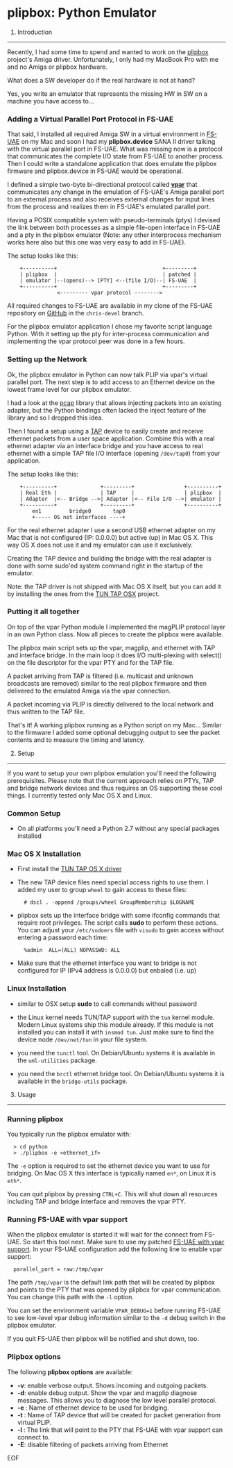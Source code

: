plipbox: Python Emulator
========================

1. Introduction
---------------

Recently, I had some time to spend and wanted to work on the [plipbox][pb]
project's Amiga driver. Unfortunately, I only had my MacBook Pro with me and no
Amiga or plipbox hardware.

What does a SW developer do if the real hardware is not at hand?

Yes, you write an emulator that represents the missing HW in SW on a machine
you have access to...

### Adding a Virtual Parallel Port Protocol in FS-UAE

That said, I installed all required Amiga SW in a virtual environment in
[FS-UAE][fs] on my Mac and soon I had my **plipbox.device** SANA II driver
talking with the virtual parallel port in FS-UAE. What was missing now is a
protocol that communicates the complete I/O state from FS-UAE to another
process. Then I could write a standalone application that does emulate the
plipbox firmware and plipbox.device in FS-UAE would be operational.

I defined a simple two-byte bi-directional protocol called [**vpar**][vp] that
communicates any change in the emulation of FS-UAE's Amiga parallel port to an
external process and also receives external changes for input lines from the
process and realizes them in FS-UAE's emulated parallel port.

Having a POSIX compatible system with pseudo-terminals (ptys) I devised the
link between both processes as a simple file-open interface in FS-UAE and a pty
in the plipbox emulator (Note: any other interprocess mechanism works here also
but this one was very easy to add in FS-UAE).

The setup looks like this:

        +----------+                                  +---------+
        | plipbox  |                                  | patched |
        | emulator |--(opens)--> [PTY] <--(file I/O)--| FS-UAE  |
        +----------+                                  +---------+
                    <--------- vpar protocol -------->

All required changes to FS-UAE are available in my clone of the FS-UAE
repository on [GitHub][gh] in the `chris-devel` branch.

For the plipbox emulator application I chose my favorite script language
Python. With it setting up the pty for inter-process communication and
implementing the vpar protocol peer was done in a few hours.

[pb]: http://lallafa.de/blog/amiga-projects/plipbox
[fs]: http://fs-uae.net
[vp]: https://github.com/cnvogelg/fs-uae-gles/blob/chris-devel/vpar.md
[gh]: https://github.com/cnvogelg/fs-uae-gles/tree/chris-devel

### Setting up the Network

Ok, the plipbox emulator in Python can now talk PLIP via vpar's virtual
parallel port. The next step is to add access to an Ethernet device on the
lowest frame level for our plipbox emulator.

I had a look at the [pcap][pc] library that allows injecting packets into
an existing adapter, but the Python bindings often lacked the inject feature
of the library and so I dropped this idea.

Then I found a setup using a [TAP][tt] device to easily create and receive
ethernet packets from a user space application. Combine this with a real
ethernet adapter via an interface bridge and you have access to real ethernet
with a simple TAP file I/O interface (opening `/dev/tap0`) from your
application.

The setup looks like this:

        +----------+              +---------+                +----------+
        | Real Eth |              | TAP     |                | plipbox  |
        | Adapter  |<-- Bridge -->| Adapter |<-- File I/O -->| emulator |
        +----------+              +---------+                +----------+
            en1         bridge0       tap0
            +----- OS net interfaces ----+

For the real ethernet adapter I use a second USB ethernet adapter on my Mac
that is not configured (IP: 0.0.0.0) but active (up) in Mac OS X. This way OS X
does not use it and my emulator can use it exclusively.

Creating the TAP device and building the bridge with the real adapter is done
with some sudo'ed system command right in the startup of the emulator.

Note: the TAP driver is not shipped with Mac OS X itself, but you can add it by
installing the ones from the [TUN TAP OSX][to] project.

[pc]: http://www.tcpdump.org  
[tt]: http://en.wikipedia.org/wiki/TUN/TAP
[to]: http://tuntaposx.sourceforge.net

### Putting it all together

On top of the vpar Python module I implemented the magPLIP protocol layer in
an own Python class. Now all pieces to create the plipbox were available.

The plipbox main script sets up the vpar, magplip, and ethernet with TAP and
interface bridge. In the main loop it does I/O multi-plexing with select() on
the file descriptor for the vpar PTY and for the TAP file. 

A packet arriving from TAP is filtered (i.e. multicast and unknown broadcasts
are removed) similar to the real plipbox firmware and then delivered to the
emulated Amiga via the vpar connection.

A packet incoming via PLIP is directly delivered to the local network and thus
written to the TAP file.

That's it! A working plipbox running as a Python script on my Mac... 
Similar to the firmware I added some optional debugging output to see the
packet contents and to measure the timing and latency.

2. Setup
--------

If you want to setup your own plipbox emulation you'll need the following
prerequisites. Please note that the current approach relies on PTYs, TAP and
bridge network devices and thus requires an OS supporting these cool things.
I currently tested only Mac OS X and Linux. 

### Common Setup

- On all platforms you'll need a Python 2.7 without any special packages
  installed

### Mac OS X Installation

- First install the [TUN TAP OS X driver][tt] 

- The new TAP device files need special access rights to use them. I added my
  user to group `wheel` to gain access to these files:

        # dscl . -append /groups/wheel GroupMembership $LOGNAME

- plipbox sets up the interface bridge with some ifconfig commands that require
  root privileges. The script calls **sudo** to perform these actions. You can
  adjust your `/etc/sudoers` file with `visudo` to gain access without entering
  a password each time:

        %admin  ALL=(ALL) NOPASSWD: ALL

- Make sure that the ethernet interface you want to bridge is not configured
  for IP (IPv4 address is 0.0.0.0) but enbaled (i.e. up)

[tt]: http://en.wikipedia.org/wiki/TUN/TAP

### Linux Installation

- similar to OSX setup **sudo** to call commands without password

- the Linux kernel needs TUN/TAP support with the `tun` kernel module. Modern
  Linux systems ship this module already. If this module is not installed you
  can install it with `insmod tun`. Just make sure to find the device node
  `/dev/net/tun` in your file system.

- you need the `tunctl` tool. On Debian/Ubuntu systems it is available in the
  `uml-utilities` package.
  
- you need the `brctl` ethernet bridge tool. On Debian/Ubuntu systems it is
  available in the `bridge-utils` package.

3. Usage
--------

### Running plipbox

You typically run the plipbox emulator with:

      > cd python
      > ./plipbox -e <ethernet_if>

The `-e` option is required to set the ethernet device you want to use for
bridging. On Mac OS X this interface is typically named `en*`, on Linux it is
`eth*`.

You can quit plipbox by pressing `CTRL+C`. This will shut down all resources
including TAP and bridge interface and removes the vpar PTY.

### Running FS-UAE with vpar support

When the plipbox emulator is started it will wait for the connect from FS-UAE.
So start this tool next. Make sure to use my patched 
[FS-UAE with vpar support][gh]. In your FS-UAE configuration add the following 
line to enable vpar support:

      parallel_port = raw:/tmp/vpar

The path `/tmp/vpar` is the default link path that will be created by plipbox
and points to the PTY that was opened by plipbox for vpar communication. You
can change this path with the `-l` option.

You can set the environment variable `VPAR_DEBUG=1` before running FS-UAE to
see low-level vpar debug information similar to the `-d` debug switch in the
plipbox emulator.

If you quit FS-UAE then plipbox will be notified and shut down, too.

[gh]: https://github.com/cnvogelg/fs-uae-gles/tree/chris-devel

### Plipbox options

The following **plipbox options** are available:

- **-v**: enable verbose output. Shows incoming and outgoing packets.
- **-d**: enable debug output. Show the vpar and magplip diagnose messages.
  This allows you to diagnose the low level parallel protocol.
- **-e <ifname>**: Name of ethernet device to be used for bridging.
- **-t <ifname>**: Name of TAP device that will be created for packet generation
  from virtual PLIP. 
- **-l <path>**: The link that will point to the PTY that FS-UAE with vpar
  support can connect to. 
- **-E**: disable filtering of packets arriving from Ethernet
  
EOF
